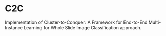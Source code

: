 # C2C
Implementation of Cluster-to-Conquer: A Framework for End-to-End Multi-Instance Learning for Whole Slide Image Classification approach.
